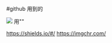 #github 用到的   

![](https://img.shields.io/badge/github-%E6%89%AF%E6%B7%A1-brightgreen.svg)
用"![]()"

https://shields.io/#/
https://imgchr.com/
